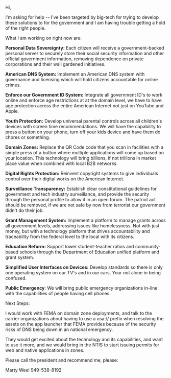 Hi,

I'm asking for help -- I've been targeted by big-tech for trying to develop these solutions to for the government and I am having trouble getting a hold of the right people.

What I am working on right now are:

**Personal Data Sovereignty:** Each citizen will receive a government-backed personal server to securely store their social security information and other official government information, removing dependence on private corporations and their wall gardened initiatives.

**American DNS System:** Implement an American DNS system with governance and licensing which will hold citizens accountable for online crimes.

**Enforce our Government ID System:** Integrate all government ID's to work online and enforce age restrictions at at the domain level, we have to have age protection across the entire American Internet not just on YouTube and Apple.

**Youth Protection:** Develop universal parental controls across all children's devices with screen time recommendations. We will have the capability to press a button on your phone, turn off your kids device and have them do chores or something.

**Domain Zones:** Replace the QR Code code that you scan in facilities with a simple press of a button where multiple applications will come up based on your location. This technology will bring billions, if not trillions in market place value when combined with local B2B networks.

**Digital Rights Protection:** Reinvent copyright systems to give individuals control over their digital works on the American Internet.

**Surveillance Transparency:** Establish clear constitutional guidelines for government and tech industry surveillance, and provide the security through the personal profile to allow it in an open forum. The patriot act should be removed, if we are not safe by now from terrorist our government didn't do their job.

**Grant Management System:** Implement a platform to manage grants across all government levels, addressing issues like homelessness. Not with just money, but with a technology platform that drives accountability and traceability from the federal level to the local with its citizens.

**Education Reform:** Support lower student-teacher ratios and community-based schools through the Department of Education unified platform and grant system.

**Simplified User Interfaces on Devices:** Develop standards so there is only one operating system on our TV's and in our cars. Your not alone in being confused.

**Public Emergency**: We will bring public emergency organizations in-line with the capabilities of people having cell phones.

Next Steps:

I would work with FEMA on domain zone deployments, and talk to the carrier organizations about having to use a usa:// prefix when resolving the assets on the app launcher that FEMA provides because of the security risks of DNS being down in an national emergency.

They would get excited about the technology and its capabilities, and want to use it more, and we would bring in the NTIS to start issuing permits for web and native applications in zones.

Please call the president and recommend me, please:

Marty Weel
949-538-8192
